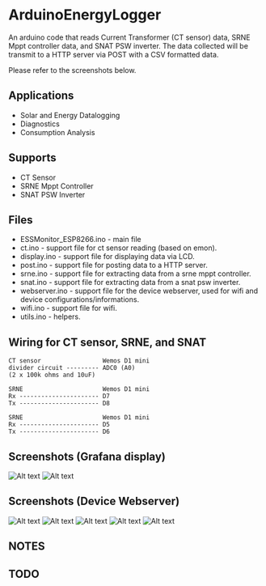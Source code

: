 ArduinoEnergyLogger
===========

An arduino code that reads Current Transformer (CT sensor) data, SRNE Mppt controller data, and SNAT PSW inverter.
The data collected will be transmit to a HTTP server via POST with a CSV formatted data.

Please refer to the screenshots below.

Applications
--------
* Solar and Energy Datalogging
* Diagnostics
* Consumption Analysis


Supports
--------
* CT Sensor
* SRNE Mppt Controller
* SNAT PSW Inverter


Files
-----
* ESSMonitor_ESP8266.ino - main file
* ct.ino - support file for ct sensor reading (based on emon).
* display.ino - support file for displaying data via LCD.
* post.ino - support file for posting data to a HTTP server.
* srne.ino - support file for extracting data from a srne mppt controller.
* snat.ino - support file for extracting data from a snat psw inverter.
* webserver.ino - support file for the device webserver, used for wifi and device configurations/informations.
* wifi.ino - support file for wifi.
* utils.ino - helpers.


Wiring for CT sensor, SRNE, and SNAT
--------------------
    CT sensor                 Wemos D1 mini
    divider circuit --------- ADC0 (A0)
    (2 x 100k ohms and 10uF)
    
    SRNE                      Wemos D1 mini
    Rx ---------------------- D7
    Tx ---------------------- D8

    SRNE                      Wemos D1 mini
    Rx ---------------------- D5
    Tx ---------------------- D6


Screenshots (Grafana display)
---------------

![Alt text](https://github.com/kerpz/ArduinoEnergyLogger/blob/main/ESSMonitor_ESP8266/screenshots/grafana-1.png "Page 1")
![Alt text](https://github.com/kerpz/ArduinoEnergyLogger/blob/main/ESSMonitor_ESP8266/screenshots/grafana-2.png "Page 2")

Screenshots (Device Webserver)
---------------

![Alt text](https://github.com/kerpz/ArduinoEnergyLogger/blob/main/ESSMonitor_ESP8266/screenshots/Screenshot_20210218-212110_Chrome.jpg "Main Page")
![Alt text](https://github.com/kerpz/ArduinoEnergyLogger/blob/main/ESSMonitor_ESP8266/screenshots/Screenshot_20210218-212210_Chrome.jpg "Information 1")
![Alt text](https://github.com/kerpz/ArduinoEnergyLogger/blob/main/ESSMonitor_ESP8266/screenshots/Screenshot_20210218-212221_Chrome.jpg "Information 2")
![Alt text](https://github.com/kerpz/ArduinoEnergyLogger/blob/main/ESSMonitor_ESP8266/screenshots/Screenshot_20210218-212327_Chrome.jpg "Configuration 1")
![Alt text](https://github.com/kerpz/ArduinoEnergyLogger/blob/main/ESSMonitor_ESP8266/screenshots/Screenshot_20210218-212343_Chrome.jpg "Configuration 3")


NOTES
-----

TODO
-----
